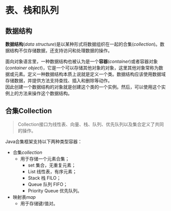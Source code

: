 # 表、栈和队列

## 数据结构

**数据结构**(*data structure*)是以某种形式将数据组织在一起的合集(*collection*)。数据结构不仅存储数据，还支持访问和处理数据的操作。

面向对象语言里，一种数据结构也被认为是一个**容器**(*container*)或者容器对象(*container object*)，它是一个可以存储其他对象的对象，这里其他对象常称为数据或元素。定义一种数据结构本质上说就是定义一个类。数据结构应该使用数据域存储数据，并提供方法支持查找、插入和删除等动作。  
因此创建一个数据结构的对象就是创建这个类的一个实例。然后，可以使用这个实例上的方法来操作这个数据结构。  

## 合集Collection

>Collection接口为线性表、向量、栈、队列、优先队列以及集合定义了共同的操作。

Java合集框架支持以下两种类型容器：

* 合集*collection*
  * 用于存储一个元素合集；
    * set 集合，无重复元素；
    * List 线性表，有序元素；
    * Stack 栈 FILO；
    * Queue 队列 FIFO；
    * Priority Queue 优先队列。
* 映射表*map*
  * 用于存储键/值对。
